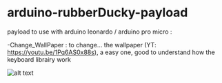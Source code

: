 # arduino-rubberDucky-payload
payload to use with arduino leonardo / arduino pro micro :

-Change_WallPaper : to change... the wallpaper (YT: https://youtu.be/1Pq6AS0x88s), a easy one, good to understand how the keyboard librairy work





 ![alt text](https://histcultcine.hypotheses.org/files/2020/01/work-in-progress-wip.jpg)
 
